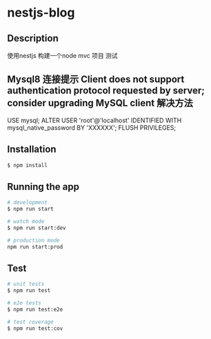 # nestjs-blog

## Description

使用nestjs 构建一个node mvc 项目 测试

## Mysql8 连接提示 Client does not support authentication protocol requested by server; consider upgrading MySQL client 解决方法
 USE mysql;
ALTER USER 'root'@'localhost' IDENTIFIED WITH mysql_native_password BY 'XXXXXX';
FLUSH PRIVILEGES;

## Installation

```bash
$ npm install
```

## Running the app

```bash
# development
$ npm run start

# watch mode
$ npm run start:dev

# production mode
npm run start:prod
```

## Test

```bash
# unit tests
$ npm run test

# e2e tests
$ npm run test:e2e

# test coverage
$ npm run test:cov
```

